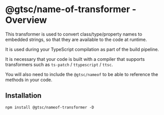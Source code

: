 # @gtsc/name-of-transformer - Overview

This transformer is used to convert class/type/property names to embedded strings, so that they are available to the code at runtime.

It is used during your TypeScript compilation as part of the build pipeline.

It is necessary that your code is built with a compiler that supports transformers such as `ts-patch` / `ttypescript` / `ttsc`.

You will also need to include the `@gtsc/nameof` to be able to reference the methods in your code.

## Installation

```shell
npm install @gtsc/nameof-transformer -D
```
